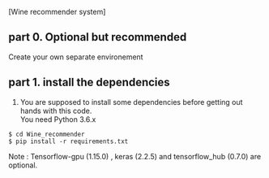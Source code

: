 [Wine recommender system]


## part 0. Optional but recommended
Create your own separate environement

## part 1. install the dependencies
1.  You are supposed  to install some dependencies before getting out hands with this code.\
You need Python 3.6.x
```bashrc
$ cd Wine_recommender
$ pip install -r requirements.txt
```

Note : Tensorflow-gpu (1.15.0) , keras (2.2.5) and tensorflow_hub (0.7.0) are optional. 